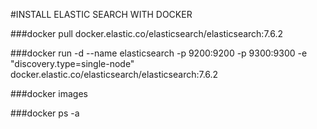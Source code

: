 #INSTALL ELASTIC SEARCH WITH DOCKER

###docker pull docker.elastic.co/elasticsearch/elasticsearch:7.6.2

###docker run -d --name elasticsearch -p 9200:9200 -p 9300:9300 -e "discovery.type=single-node" docker.elastic.co/elasticsearch/elasticsearch:7.6.2

###docker images

###docker ps -a